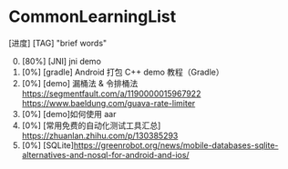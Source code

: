 # CommonLearningList
[进度] [TAG] "brief words"

0. [80%] [JNI] jni demo
1. [0%] [gradle] Android 打包 C++ demo 教程（Gradle）
2. [0%] [demo] 漏桶法 & 令排桶法 https://segmentfault.com/a/1190000015967922 https://www.baeldung.com/guava-rate-limiter
3. [0%] [demo]如何使用 aar
4. [0%] [常用免费的自动化测试工具汇总] https://zhuanlan.zhihu.com/p/130385293
5. [0%] [SQLite]https://greenrobot.org/news/mobile-databases-sqlite-alternatives-and-nosql-for-android-and-ios/
